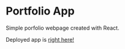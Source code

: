 # Portfolio App

Simple porfolio webpage created with React.

Deployed app is [right here!](https://heiportfolio.herokuapp.com/)
